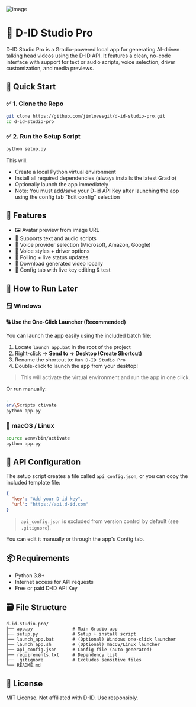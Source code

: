![image](https://github.com/user-attachments/assets/873c64bd-131f-4a1e-a72a-8e70e0f831eb)
# 🎨 D-ID Studio Pro

D-ID Studio Pro is a Gradio-powered local app for generating AI-driven talking head videos using the D-ID API. It features a clean, no-code interface with support for text or audio scripts, voice selection, driver customization, and media previews.

## 🚀 Quick Start

### ✅ 1. Clone the Repo

```bash
git clone https://github.com/jimlovesgit/d-id-studio-pro.git
cd d-id-studio-pro
```

### ✅ 2. Run the Setup Script

```bash
python setup.py
```

This will:

- Create a local Python virtual environment
- Install all required dependencies (always installs the latest Gradio)
- Optionally launch the app immediately 
- Note:  You must add/save your D-id API Key after launching the app using the config tab "Edit config" selection  

## 🧐 Features

- 🖼 Avatar preview from image URL
- 🎤 Supports text and audio scripts
- 🌊 Voice provider selection (Microsoft, Amazon, Google)
- 📃 Voice styles + driver options
- 🔁 Polling + live status updates
- 📅 Download generated video locally
- 🤩 Config tab with live key editing & test

## 🦪 How to Run Later

### 🪟 Windows

#### 🔠 Use the One-Click Launcher (Recommended)

You can launch the app easily using the included batch file:

1. Locate `launch_app.bat` in the root of the project  
2. Right-click → **Send to → Desktop (Create Shortcut)**  
3. Rename the shortcut to: `Run D-ID Studio Pro`  
4. Double-click to launch the app from your desktop!

> This will activate the virtual environment and run the app in one click.

Or run manually:

```bash
.
env\Scripts ctivate
python app.py
```

### 🍎 macOS / Linux

```bash
source venv/bin/activate
python app.py
```

## 🔐 API Configuration

The setup script creates a file called `api_config.json`, or you can copy the included template file:

```json
{
  "key": "Add your D-id key",
  "url": "https://api.d-id.com"
}
```

> `api_config.json` is excluded from version control by default (see `.gitignore`).

You can edit it manually or through the app's Config tab.

## 📦 Requirements

- Python 3.8+
- Internet access for API requests
- Free or paid D-ID API Key

## 🗃 File Structure

```text
d-id-studio-pro/
├── app.py               # Main Gradio app
├── setup.py             # Setup + install script
├── launch_app.bat       # (Optional) Windows one-click launcher
├── launch_app.sh        # (Optional) macOS/Linux launcher
├── api_config.json      # Config file (auto-generated)
├── requirements.txt     # Dependency list
├── .gitignore           # Excludes sensitive files
└── README.md
```

## 📄 License

MIT License. Not affiliated with D-ID. Use responsibly.
